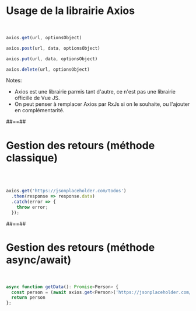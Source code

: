 <!-- .slide: class="with-code inconsolata" -->
# Usage de la librairie Axios
<br>

```javascript
axios.get(url, optionsObject)

axios.post(url, data, optionsObject)

axios.put(url, data, optionsObject)

axios.delete(url, optionsObject)
```
<!-- .element: class="big-code" -->
Notes:
- Axios est une librairie parmis tant d'autre, ce n'est pas une librairie officille de Vue JS.
- On peut penser à remplacer Axios par RxJs si on le souhaite, ou l'ajouter en complémentarité.

##==##

<!-- .slide: class="sfeir-basic-slide with-code inconsolata" -->
# Gestion des retours (méthode classique)
<br><br>

```typescript
axios.get('https://jsonplaceholder.com/todos')
  .then(response => response.data)
  .catch(error => {
    throw error;
  });
```
<!-- .element: class="big-code"-->

##==##

<!-- .slide: class="sfeir-basic-slide with-code inconsolata" -->
# Gestion des retours (méthode async/await)
<br>

```typescript
async function getData(): Promise<Person> {
  const person = (await axios.get<Person>('https://jsonplaceholder.com/users/1')).data
  return person
};
```
<!-- .element: class="big-code"-->
